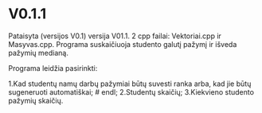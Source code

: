 # V0.1.1
Pataisyta (versijos V0.1) versija V01.1.
2 cpp failai: Vektoriai.cpp ir Masyvas.cpp.
Programa suskaičiuoja studento galutį pažymį ir išveda pažymių medianą.

Programa leidžia pasirinkti:

1.Kad studentų namų darbų pažymiai būtų suvesti ranka arba, kad jie būtų sugeneruoti automatiškai; # endl;
2.Studentų skaičių;
3.Kiekvieno studento pažymių skaičių.
